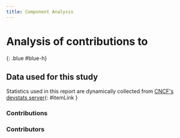 ```yaml
---
title: Component Analysis
---
```


# Analysis of contributions to 
{: .blue #blue-h}

## Data used for this study

Statistics used in this report are dynamically collected from [CNCF's devstats server](https://devstats.cncf.io/){: #itemLink }

<div id="selection"></div>

### Contributions

<div class="graph" data-kind="components" data-metric="hcomcontributions" data-periods="w,m,y,y10"></div>

### Contributors

<div class="graph" data-kind="components" data-metric="hcomcontributors" data-periods="w,m,y,y10"></div>

<script src="js/script.js" data-kind="components" data-read-query="true"></script>